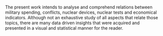 The present work intends to analyse and comprehend relations between military spending, conflicts, nuclear devices, nuclear tests and economical indicators.
Although not an exhaustive study of all aspects that relate those topics, there are many data driven insights that were acquired and presented in a visual and statistical manner for the reader.

